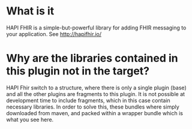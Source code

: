 # What is it

HAPI FHIR is a simple-but-powerful library for adding FHIR messaging to your application.
See http://hapifhir.io/

# Why are the libraries contained in this plugin not in the target?

HAPI Fhir switch to a structure, where there is only a single plugin (base) and all the
other plugins are fragments to this plugin. It is not possible at development time
to include fragments, which in this case contain necessary libraries. In order to solve
this, these bundles where simply downloaded from maven, and packed within a wrapper bundle
which is what you see here.